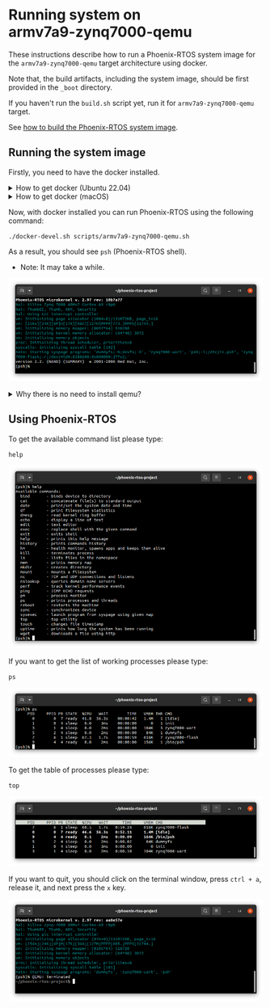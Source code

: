 # Running system on <nobr>armv7a9-zynq7000-qemu</nobr>

These instructions describe how to run a Phoenix-RTOS system image for the `armv7a9-zynq7000-qemu` target architecture
using docker.

Note that, the build artifacts, including the system image, should be first provided in the `_boot` directory.

If you haven't run the `build.sh` script yet, run it for `armv7a9-zynq7000-qemu` target.

See [how to build the Phoenix-RTOS system image](../../building/index.md).

## Running the system image

Firstly, you need to have the docker installed.

  <details>
  <summary>How to get docker (Ubuntu 22.04)</summary>

- Install required packages

  ```console
  sudo apt-get update && \
  sudo apt-get install curl \
  ca-certificates \
  gnupg \
  lsb-release
  ```

- Make docker packages available

  ```console
  curl -fsSL https://download.docker.com/linux/ubuntu/gpg | sudo gpg --dearmor -o /usr/share/keyrings/docker-archive-keyring.gpg && \
  echo \
  "deb [arch=$(dpkg --print-architecture) signed-by=/usr/share/keyrings/docker-archive-keyring.gpg] https://download.docker.com/linux/ubuntu \
  $(lsb_release -cs) stable" | sudo tee /etc/apt/sources.list.d/docker.list > /dev/null
  ```

- Install docker packages

  ```console
  sudo apt-get update && \
  sudo apt-get install docker-ce docker-ce-cli containerd.io
  ```

- Check if Docker is properly installed (version can be different):

  ```console
  sudo docker --version
  ```

  ![Image](_images/docker-version.png)

- To make calling docker command without `sudo` possible type:

  ```console
  sudo groupadd docker
  ```

  Even if group `docker` already exists type then:

  ```console
  sudo usermod -aG docker $USER && \
  newgrp docker
  ```

- Check if running docker images without sudo works properly:

  ```console
  docker run hello-world
  ```

  ![Image](_images/docker-test.png)

  For more details and other instructions see

  [docker.com](https://docs.docker.com/engine/install/ubuntu/)

  </details>

  <details>
  <summary>How to get docker (macOS)</summary>

 You can find the up-to-date instructions on <https://docs.docker.com/desktop/install/mac-install/>

  To make this process simpler, below is an example of installation for Mac with the Intel chip:

  Download the installer:

  ```console
  curl -o Docker.dmg "https://desktop.docker.com/mac/main/amd64/Docker.dmg?utm_source=docker&amp;utm_medium=webreferral&amp;utm_campaign=docs-driven-download-mac-amd64"
  ```

  Run the following commands to install Docker:

  ```console
  sudo hdiutil attach Docker.dmg && \
  sudo /Volumes/Docker/Docker.app/Contents/MacOS/install && \
  sudo hdiutil detach /Volumes/Docker
  ```

  Then add the path to `docker` binaries to the `PATH` environment variable:

  ```console
  export PATH="/Applications/Docker.app/Contents/Resources/bin:$PATH"
  ```

  It's recommended to place it in `.zshrc` startup script to export it every time during startup:

  ```console
  echo 'export PATH=/Applications/Docker.app/Contents/Resources/bin:$PATH' >> $HOME/.zshrc
  ```

- Check if Docker is properly installed by checking its version:

  ```console
  docker --version
  ```

- Check if running docker images without sudo works properly:

  ```console
  docker run hello-world
  ```

  *If you see the following error: `ERROR: Cannot connect to the Docker daemon at unix:///var/run/docker.sock.`
  you can try to install `colima` and check once again:

  ```console
  brew install colima && \
  colima start
  ```

  </details>

Now, with docker installed you can run Phoenix-RTOS using the following command:

```console
./docker-devel.sh scripts/armv7a9-zynq7000-qemu.sh
```

As a result, you should see `psh` (Phoenix-RTOS shell).

- Note: It may take a while.

![Image](_images/zynq7000-emu-start.png)

  <details>
  <summary>Why there is no need to install qemu?</summary>

  All necessary tools including QEMU are provided in phoenix-rtos/devel docker image (run by `docker-devel.sh` script)

  If you want, you can read more about docker containerization on <https://www.docker.com/resources/what-container>

  </details>

## Using Phoenix-RTOS

To get the available command list please type:

```console
help
```

![Image](_images/zynq7000-emu-help.png)

If you want to get the list of working processes please type:

```console
ps
```

![Image](_images/zynq7000-emu-ps.png)

To get the table of processes please type:

```console
top
```

![Image](_images/zynq7000-emu-top.png)

If you want to quit, you should click on the terminal window, press `ctrl + a`, release it, and next press the `x` key.

![Image](_images/zynq7000-emu-terminate.png)
